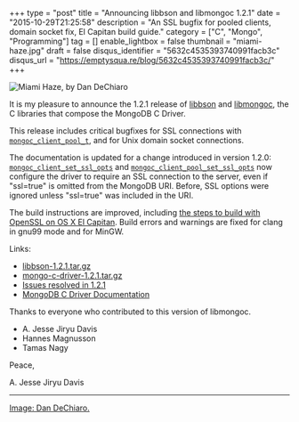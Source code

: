 +++
type = "post"
title = "Announcing libbson and libmongoc 1.2.1"
date = "2015-10-29T21:25:58"
description = "An SSL bugfix for pooled clients, domain socket fix, El Capitan build guide."
category = ["C", "Mongo", "Programming"]
tag = []
enable_lightbox = false
thumbnail = "miami-haze.jpg"
draft = false
disqus_identifier = "5632c4535393740991facb3c"
disqus_url = "https://emptysqua.re/blog/5632c4535393740991facb3c/"
+++

<p><img style="display:block; margin-left:auto; margin-right:auto;" src="miami-haze.jpg" alt="Miami Haze, by Dan DeChiaro" title="Miami Haze, by Dan DeChiaro" /></p>
<p>It is my pleasure to announce the 1.2.1 release of <a href="http://mongoc.org/libbson/current/">libbson</a> and <a href="http://mongoc.org/libmongoc/current/">libmongoc</a>, the C libraries that compose the MongoDB C Driver.</p>
<p>This release includes critical bugfixes for SSL connections with
<a href="http://api.mongodb.org/c/current/mongoc_client_pool_t.html"><code>mongoc_client_pool_t</code></a>, and for Unix domain socket connections.</p>
<p>The documentation is updated for a change introduced in version 1.2.0:
<a href="http://api.mongodb.org/c/current/mongoc_client_set_ssl_opts.html"><code>mongoc_client_set_ssl_opts</code></a> and <a href="http://api.mongodb.org/c/current/mongoc_client_pool_set_ssl_opts.html"><code>mongoc_client_pool_set_ssl_opts</code></a> now configure
the driver to require an SSL connection to the server, even if "ssl=true" is
omitted from the MongoDB URI. Before, SSL options were ignored unless
"ssl=true" was included in the URI.</p>
<p>The build instructions are improved, including <a href="http://api.mongodb.org/c/current/installing.html#installing-osx">the steps to build with OpenSSL
on OS X El Capitan</a>. Build errors and warnings are fixed for clang in gnu99
mode and for MinGW.</p>
<p>Links:</p>
<ul>
<li><a href="https://github.com/mongodb/libbson/releases/download/1.2.1/libbson-1.2.1.tar.gz">libbson-1.2.1.tar.gz</a></li>
<li><a href="https://github.com/mongodb/mongo-c-driver/releases/download/1.2.1/mongo-c-driver-1.2.1.tar.gz">mongo-c-driver-1.2.1.tar.gz</a></li>
<li><a href="https://jira.mongodb.org/issues/?jql=fixVersion%20%3D%201.2.1%20AND%20project%20%3D%20CDRIVER">Issues resolved in 1.2.1</a></li>
<li><a href="http://docs.mongodb.org/ecosystem/drivers/c/">MongoDB C Driver Documentation</a></li>
</ul>
<p>Thanks to everyone who contributed to this version of libmongoc.</p>
<ul>
<li>A. Jesse Jiryu Davis</li>
<li>Hannes Magnusson</li>
<li>Tamas Nagy</li>
</ul>
<p>Peace,</p>
<p>A. Jesse Jiryu Davis</p>
<hr />
<p><span style="color:gray"><a href="https://www.flickr.com/photos/dandechiaro/4197904546">Image: Dan DeChiaro.</a></span></p>
